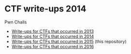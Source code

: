 # CTF write-ups 2014

Pwn Challs

* [Write-ups for CTFs that occurred in 2013](https://github.com/ctfs/write-ups-2013)
* [Write-ups for CTFs that occurred in 2014](https://github.com/ctfs/write-ups-2014) 
* [Write-ups for CTFs that occurred in 2015](https://github.com/ctfs/write-ups-2015) (this repository)
* [Write-ups for CTFs that occurred in 2016](https://github.com/ctfs/write-ups-2016)
